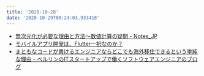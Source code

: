 ```yaml
---
title: '2020-10-28'
date: '2020-10-29T00:24:03.933418'
---
```


* [無次元化が必要な理由と方法〜数値計算の疑問 - Notes_JP](https://www.mynote-jp.com/entry/dimensionless-quantity
)
* [モバイルアプリ開発は、Flutter一択なのか？](https://zenn.dev/tetsukick/articles/c297b6ee1e64397432e5
)
* [まともなコードが書けるエンジニアならどこでも海外移住できるという単純な理由 - ベルリンのITスタートアップで働くソフトウェアエンジニアのブログ](https://jabba.cloud/20170216011204/)
